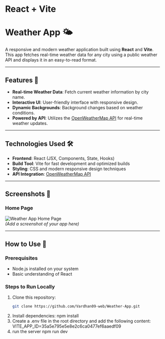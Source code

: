 # React + Vite

# Weather App 🌤️

A responsive and modern weather application built using **React** and **Vite**. This app fetches real-time weather data for any city using a public weather API and displays it in an easy-to-read format.

---

## Features 🚀

- **Real-time Weather Data**: Fetch current weather information by city name.
- **Interactive UI**: User-friendly interface with responsive design.
- **Dynamic Backgrounds**: Background changes based on weather conditions.
- **Powered by API**: Utilizes the [OpenWeatherMap API](https://openweathermap.org/api) for real-time weather updates.

---

## Technologies Used 🛠️

- **Frontend**: React (JSX, Components, State, Hooks)
- **Build Tool**: Vite for fast development and optimized builds
- **Styling**: CSS and modern responsive design techniques
- **API Integration**: [OpenWeatherMap API](https://openweathermap.org/api)

---

## Screenshots 📸

### Home Page
![Weather App Home Page](./assets/screenshot-home.png)  
*(Add a screenshot of your app here)*

---

## How to Use 📖

### Prerequisites
- Node.js installed on your system
- Basic understanding of React

### Steps to Run Locally
1. Clone this repository:
   ```bash
   git clone https://github.com/Vardhan09-web/Weather-App.git
2. Install dependencies:
    npm install
3. Create a .env file in the root directory and add the following content:
   VITE_APP_ID=35a5e795e5e8e2c6ca0477ef6aaedf09
4. run the server
   npm run dev
